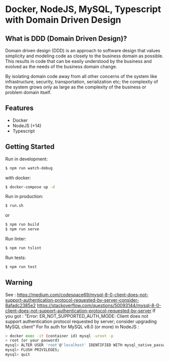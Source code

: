 # Docker, NodeJS, MySQL, Typescript with Domain Driven Design

## What is DDD (Domain Driven Design)?

Domain driven design (DDD) is an approach to software design that values simplicity and modeling code as closely to the business domain as possible. This results in code that can be easily understood by the business and evolved as the needs of the business domain change.

By isolating domain code away from all other concerns of the system like infrastructure, security, transportation, serialization etc; the complexity of the system grows only as large as the complexity of the business or problem domain itself.

## Features
* Docker
* NodeJS (+14)
* Typescript

## Getting Started

Run in development:

```sh
$ npm run watch-debug
```

with docker:

```sh
$ docker-compose up -d
```

Run in production:
```sh
$ run.sh
```
or
```sh
$ npm run build
$ npm run serve
```

Run linter:
```sh
$ npm run tslint
```

Run tests:
```sh
$ npm run test
```

## Warning

See : https://medium.com/codespace69/mysql-8-0-client-does-not-support-authentication-protocol-requested-by-server-consider-8afadc2385e2
https://stackoverflow.com/questions/50093144/mysql-8-0-client-does-not-support-authentication-protocol-requested-by-server
If you got : "Error: ER_NOT_SUPPORTED_AUTH_MODE: Client does not support authentication protocol requested by server; consider upgrading MySQL client"
For fix auth for MySQL v8.0 (or more) in NodeJS :
```sh
> docker exec -it (container id) mysql -uroot -p
> root (or your pasword)
mysql> ALTER USER 'root'@'localhost' IDENTIFIED WITH mysql_native_password BY 'your_new_password';
mysql> FLUSH PRIVILEGES;
mysql> quit
```

